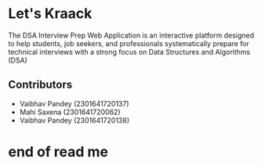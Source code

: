 # Let's Kraack

The DSA Interview Prep Web Application is an interactive platform designed to help students, job seekers, and professionals systematically prepare for technical interviews with a strong focus on Data Structures and Algorithms (DSA)

## Contributors

- Vaibhav Pandey (2301641720137)
- Mahi Saxena (2301641720062)
- Vaibhav Pandey (2301641720138)

# end of read me

